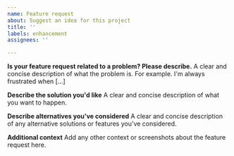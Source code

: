 ```yaml
---
name: Feature request
about: Suggest an idea for this project
title: ''
labels: enhancement
assignees: ''

---
```

**Is your feature request related to a problem? Please describe.**
A clear and concise description of what the problem is.
For example. I'm always frustrated when [...]

**Describe the solution you'd like**
A clear and concise description of what you want to happen.

**Describe alternatives you've considered**
A clear and concise description of any alternative solutions or features you've considered.

**Additional context**
Add any other context or screenshots about the feature request here.